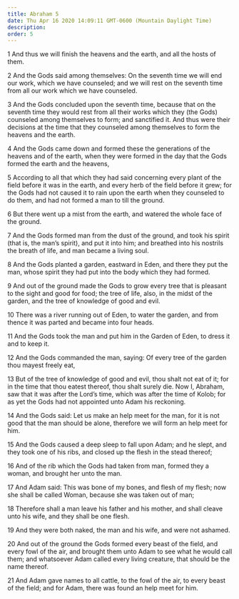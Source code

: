 ```yaml
---
title: Abraham 5
date: Thu Apr 16 2020 14:09:11 GMT-0600 (Mountain Daylight Time)
description: 
order: 5
---
```


<p>
  1 And thus we will finish the heavens and the earth, and all the hosts of
  them.
</p>
<p>
  2 And the Gods said among themselves: On the seventh time we will end our
  work, which we have counseled; and we will rest on the seventh time from all
  our work which we have counseled.
</p>
<p>
  3 And the Gods concluded upon the seventh time, because that on the seventh
  time they would rest from all their works which they (the Gods) counseled
  among themselves to form; and sanctified it. And thus were their decisions at
  the time that they counseled among themselves to form the heavens and the
  earth.
</p>
<p>
  4 And the Gods came down and formed these the generations of the heavens and
  of the earth, when they were formed in the day that the Gods formed the earth
  and the heavens,
</p>
<p>
  5 According to all that which they had said concerning every plant of the
  field before it was in the earth, and every herb of the field before it grew;
  for the Gods had not caused it to rain upon the earth when they counseled to
  do them, and had not formed a man to till the ground.
</p>
<p>
  6 But there went up a mist from the earth, and watered the whole face of the
  ground.
</p>
<p>
  7 And the Gods formed man from the dust of the ground, and took his spirit
  (that is, the man&#x2019;s spirit), and put it into him; and breathed into his
  nostrils the breath of life, and man became a living soul.
</p>
<p>
  8 And the Gods planted a garden, eastward in Eden, and there they put the man,
  whose spirit they had put into the body which they had formed.
</p>
<p>
  9 And out of the ground made the Gods to grow every tree that is pleasant to
  the sight and good for food; the tree of life, also, in the midst of the
  garden, and the tree of knowledge of good and evil.
</p>
<p>
  10 There was a river running out of Eden, to water the garden, and from thence
  it was parted and became into four heads.
</p>
<p>
  11 And the Gods took the man and put him in the Garden of Eden, to dress it
  and to keep it.
</p>
<p>
  12 And the Gods commanded the man, saying: Of every tree of the garden thou
  mayest freely eat,
</p>
<p>
  13 But of the tree of knowledge of good and evil, thou shalt not eat of it;
  for in the time that thou eatest thereof, thou shalt surely die. Now I,
  Abraham, saw that it was after the Lord&#x2019;s time, which was after the
  time of Kolob; for as yet the Gods had not appointed unto Adam his reckoning.
</p>
<p>
  14 And the Gods said: Let us make an help meet for the man, for it is not good
  that the man should be alone, therefore we will form an help meet for him.
</p>
<p>
  15 And the Gods caused a deep sleep to fall upon Adam; and he slept, and they
  took one of his ribs, and closed up the flesh in the stead thereof;
</p>
<p>
  16 And of the rib which the Gods had taken from man, formed they a woman, and
  brought her unto the man.
</p>
<p>
  17 And Adam said: This was bone of my bones, and flesh of my flesh; now she
  shall be called Woman, because she was taken out of man;
</p>
<p>
  18 Therefore shall a man leave his father and his mother, and shall cleave
  unto his wife, and they shall be one flesh.
</p>
<p>19 And they were both naked, the man and his wife, and were not ashamed.</p>
<p>
  20 And out of the ground the Gods formed every beast of the field, and every
  fowl of the air, and brought them unto Adam to see what he would call them;
  and whatsoever Adam called every living creature, that should be the name
  thereof.
</p>
<p>
  21 And Adam gave names to all cattle, to the fowl of the air, to every beast
  of the field; and for Adam, there was found an help meet for him.
</p>
